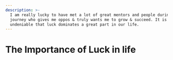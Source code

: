 ```yaml
---
description: >-
  I am really lucky to have met a lot of great mentors and people during my
  journey who gives me oppos & truly wants me to grow & succeed. It is
  undeniable that luck dominates a great part in our life.
---
```


# The Importance of Luck in life

